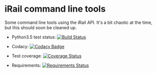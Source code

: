 # iRail command line tools
Some command line tools using the iRail API. It's a bit chaotic at the time, but this should soon be cleaned up.

- Python3.5 test status: [![Build Status](https://travis-ci.org/Ben-Baert/iRail-command-line-tools.svg?branch=master)](https://travis-ci.org/Ben-Baert/iRail-command-line-tools) 

- Codacy: [![Codacy Badge](https://api.codacy.com/project/badge/grade/24e4b68dddec47b49c1147a44f5a7c04)](https://www.codacy.com/app/ben_b/iRail-command-line-tools)

- Test coverage: [![Coverage Status](https://coveralls.io/repos/github/Ben-Baert/iRail-command-line-tools/badge.svg?branch=master)](https://coveralls.io/github/Ben-Baert/iRail-command-line-tools?branch=master)

- Requirements: [![Requirements Status](https://requires.io/github/Ben-Baert/iRail-command-line-tools/requirements.svg?branch=master)](https://requires.io/github/Ben-Baert/iRail-command-line-tools/requirements/?branch=master)
